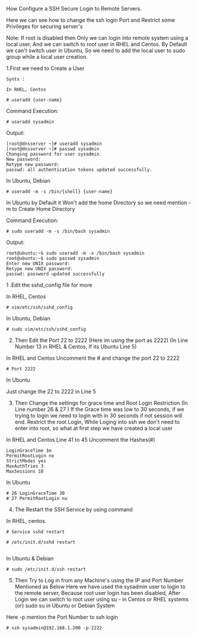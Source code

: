How Configure a SSH Secure Login to Remote Servers.

Here we can see how to change the ssh login Port and Restrict some Privileges for securing server's

Note: If root is disabled then Only we can login into remote system using a local user, And we can switch to root user in RHEL and Centos.
By Default we can't switch user in Ubuntu, So we need to add the local user to sudo group while a local user creation.


1.First we need to Create a User 

```
Syntx :

In RHEL, Centos

# useradd {user-name}
```

Command Execution:

```
# useradd sysadmin

```

Output:

```
[root@dnsserver ~]# useradd sysadmin
[root@dnsserver ~]# passwd sysadmin
Changing password for user sysadmin.
New password: 
Retype new password: 
passwd: all authentication tokens updated successfully.
```

In Ubuntu, Debian

```
# useradd -m -s /bin/{shell} {user-name}

```

In Ubuntu by Default it Won't add the home Directory so we need mention -m to Create Home Directory

Command Execution:

```
# sudo useradd -m -s /bin/bash sysadmin

```

Output:

```
root@ubuntu:~$ sudo useradd -m -s /bin/bash sysadmin
root@ubuntu:~$ sudo passwd sysadmin
Enter new UNIX password: 
Retype new UNIX password: 
passwd: password updated successfully
```

1 .Edit the sshd_config file for more 


In RHEL, Centos

```
# vim/etc/ssh/sshd_config

```

In Ubuntu, Debian

```
# sudo vim/etc/ssh/sshd_config
```

2. Then Edit the Port 22 to 2222 (Here im using the port as 2222)
   (In Line Number 13 in RHEL & Centos, If its Ubuntu Line 5) 

In RHEL and Centos Uncomment the # and change the port 22 to 2222

```
# Port 2222

```

In Ubuntu 

Just change the 22 to 2222 in Line 5


3. Then Change the settings for grace time and Root Login Restriction 
   (In Line number 26 & 27 )
If the Grace time was low to 30 seconds, if we trying to login we need to login with in 30 seconds if not session will end.
Restrict the root Login, While Loging into ssh we don't need to enter into root, so what at first step we have created a local user

In RHEL and Centos 
Line 41 to 45 Uncomment the Hashes(#)

```
LoginGraceTime 1m
PermitRootLogin no
StrictModes yes
MaxAuthTries 3
MaxSessions 10
```

In Ubuntu 

```
# 26 LoginGraceTime 30
# 27 PermitRootLogin no
```

4. The Restart the SSH Service by using command 

In RHEL, centos.

```
# Service sshd restart

# /etc/init.d/sshd restart 
 
```


In Ubuntu & Debian 

```
# sudo /etc/init.d/ssh restart 

```

5. Then Try to Log in from any Machine's using the IP and Port Number Mentioned as Below
   Here we have used the sysadmin user to login to the remote server, Because root user login has been disabled,
   After Login we can switch to root user using su - in Centos or RHEL systems (or) sudo su in Ubuntu or Debian System

  Here -p mention the Port Number to ssh login

```
# ssh sysadmin@192.168.1.200 -p 2222

```